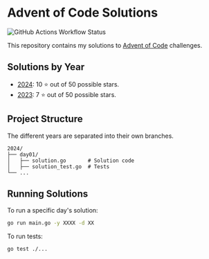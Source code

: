 # Advent of Code Solutions
![GitHub Actions Workflow Status](https://img.shields.io/github/actions/workflow/status/martindotexe/aoc/go.yml?style=flat&logo=adventofcode&logoSize=auto&label=Tests&labelColor=%230f0f23)

This repository contains my solutions to [Advent of Code](https://adventofcode.com/) challenges.

## Solutions by Year

- [2024](https://github.com/martindotexe/AoC/2024): 10 ⭐ out of 50 possible stars.
- [2023](https://github.com/martindotexe/AoC/2023): 7 ⭐ out of 50 possible stars.

## Project Structure

The different years are separated into their own branches. 
```
2024/
├── day01/
│   ├── solution.go       # Solution code
│   ├── solution_test.go  # Tests
└── ...
```

## Running Solutions

To run a specific day's solution:

```bash
go run main.go -y XXXX -d XX
```

To run tests:

```bash
go test ./...
```
